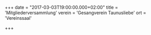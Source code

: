 +++
date = "2017-03-03T19:00:00.000+02:00"
title = 'Mitgliederversammlung'
verein = 'Gesangverein Taunusliebe'
ort = 'Vereinssaal'

+++

      